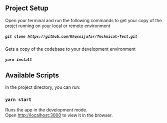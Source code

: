 ## Project Setup

Open your terminal and run the following commands to get your copy of the projct running on your local or remote environment

##### `git clone https://github.com/Khusnijafar/Technical-Test.git`

Gets a copy of the codebase to your development environment

##### `yarn install`

## Available Scripts

In the project directory, you can run:

### `yarn start`

Runs the app in the development mode.<br />
Open [http://localhost:3000](http://localhost:3000) to view it in the browser.
